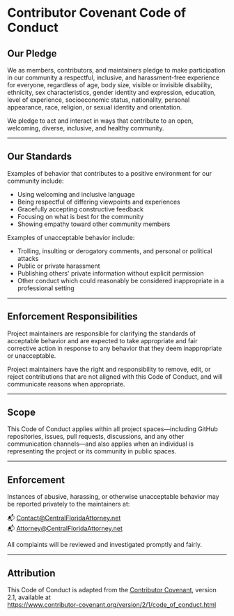 # Contributor Covenant Code of Conduct

## Our Pledge

We as members, contributors, and maintainers pledge to make participation in our community a respectful, inclusive, and harassment-free experience for everyone, regardless of age, body size, visible or invisible disability, ethnicity, sex characteristics, gender identity and expression, education, level of experience, socioeconomic status, nationality, personal appearance, race, religion, or sexual identity and orientation.

We pledge to act and interact in ways that contribute to an open, welcoming, diverse, inclusive, and healthy community.

---

## Our Standards

Examples of behavior that contributes to a positive environment for our community include:

- Using welcoming and inclusive language
- Being respectful of differing viewpoints and experiences
- Gracefully accepting constructive feedback
- Focusing on what is best for the community
- Showing empathy toward other community members

Examples of unacceptable behavior include:

- Trolling, insulting or derogatory comments, and personal or political attacks
- Public or private harassment
- Publishing others' private information without explicit permission
- Other conduct which could reasonably be considered inappropriate in a professional setting

---

## Enforcement Responsibilities

Project maintainers are responsible for clarifying the standards of acceptable behavior and are expected to take appropriate and fair corrective action in response to any behavior that they deem inappropriate or unacceptable.

Project maintainers have the right and responsibility to remove, edit, or reject contributions that are not aligned with this Code of Conduct, and will communicate reasons when appropriate.

---

## Scope

This Code of Conduct applies within all project spaces—including GitHub repositories, issues, pull requests, discussions, and any other communication channels—and also applies when an individual is representing the project or its community in public spaces.

---

## Enforcement

Instances of abusive, harassing, or otherwise unacceptable behavior may be reported privately to the maintainers at:

📬 [Contact@CentralFloridaAttorney.net](mailto:Contact@CentralFloridaAttorney.net)  
📬 [Attorney@CentralFloridaAttorney.net](mailto:Attorney@CentralFloridaAttorney.net)

All complaints will be reviewed and investigated promptly and fairly.

---

## Attribution

This Code of Conduct is adapted from the [Contributor Covenant](https://www.contributor-covenant.org), version 2.1, available at  
https://www.contributor-covenant.org/version/2/1/code_of_conduct.html
